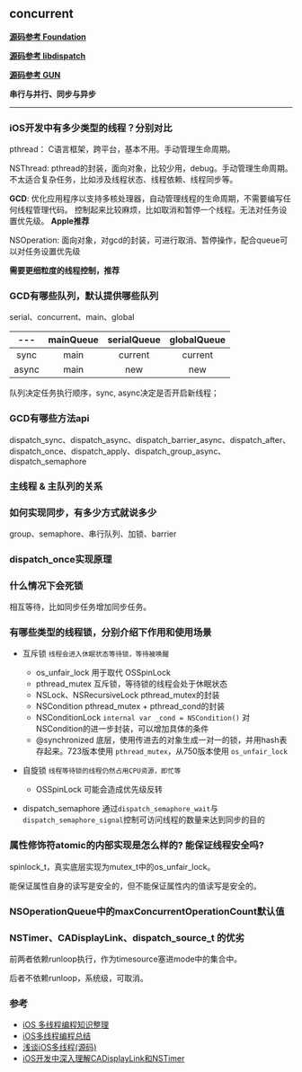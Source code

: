 ## concurrent

**[源码参考 Foundation](https://github.com/apple/swift-corelibs-foundation)**

**[源码参考 libdispatch](https://github.com/apple/swift-corelibs-libdispatch)**

**[源码参考 GUN](https://github.com/gnustep/libs-base/tree/master)**

**串行与并行、同步与异步**

---

### iOS开发中有多少类型的线程？分别对比
pthread： C语言框架，跨平台，基本不用。手动管理生命周期。

NSThread: pthread的封装，面向对象，比较少用，debug。手动管理生命周期。
不太适合复杂任务，比如涉及线程状态、线程依赖、线程同步等。

**GCD**: 优化应用程序以支持多核处理器，自动管理线程的生命周期，不需要编写任何线程管理代码。
控制起来比较麻烦，比如取消和暂停一个线程。无法对任务设置优先级。
**Apple推荐**

NSOperation: 面向对象，对gcd的封装，可进行取消、暂停操作，配合queue可以对任务设置优先级

**需要更细粒度的线程控制，推荐**

### GCD有哪些队列，默认提供哪些队列
serial、concurrent、main、global

|  ---  | mainQueue | serialQueue | globalQueue |
| :---: | :-------: | :---------: | :---------: |
| sync  |   main    |   current   |   current   |
| async |   main    |     new     |     new     |

队列决定任务执行顺序，sync, async决定是否开启新线程；

### GCD有哪些方法api
dispatch_sync、dispatch_async、dispatch_barrier_async、dispatch_after、dispatch_once、dispatch_apply、dispatch_group_async、dispatch_semaphore

### 主线程 & 主队列的关系


### 如何实现同步，有多少方式就说多少
group、semaphore、串行队列、加锁、barrier

### dispatch_once实现原理


### 什么情况下会死锁
相互等待，比如同步任务增加同步任务。

### 有哪些类型的线程锁，分别介绍下作用和使用场景

- 互斥锁 `线程会进入休眠状态等待锁，等待被唤醒`
  - os_unfair_lock 用于取代 OSSpinLock
  - pthread_mutex 互斥锁，等待锁的线程会处于休眠状态
  - NSLock、NSRecursiveLock pthread_mutex的封装
  - NSCondition pthread_mutex + pthread_cond的封装
  - NSConditionLock `internal var _cond = NSCondition()`  对NSCondition的进一步封装，可以增加具体的条件
  - @synchronized 底层，使用传进去的对象生成一对一的锁，并用hash表存起来。723版本使用 `pthread_mutex`，从750版本使用 `os_unfair_lock`

- 自旋锁 `线程等待锁的线程仍然占用CPU资源，即忙等`
  - OSSpinLock 可能会造成优先级反转

- dispatch_semaphore
  通过`dispatch_semaphore_wait`与`dispatch_semaphore_signal`控制可访问线程的数量来达到同步的目的


### 属性修饰符atomic的内部实现是怎么样的? 能保证线程安全吗?
spinlock_t，真实底层实现为mutex_t中的os_unfair_lock。

能保证属性自身的读写是安全的，但不能保证属性内的值读写是安全的。

### NSOperationQueue中的maxConcurrentOperationCount默认值

### NSTimer、CADisplayLink、dispatch_source_t 的优劣
前两者依赖runloop执行，作为timesource塞进mode中的集合中。

后者不依赖runloop，系统级，可取消。

### 参考
- [iOS 多线程编程知识整理](https://dnduuhn.com/2018/12/02/iOS-%E5%A4%9A%E7%BA%BF%E7%A8%8B%E7%BC%96%E7%A8%8B%E7%9F%A5%E8%AF%86%E6%95%B4%E7%90%86/)
- [iOS多线程编程总结](https://bestswifter.com/multithreadconclusion/)
- [浅谈iOS多线程(源码)](https://leylfl.github.io/2018/01/16/%E6%B5%85%E8%B0%88iOS%E5%A4%9A%E7%BA%BF%E7%A8%8B-%E6%BA%90%E7%A0%81/)
- [iOS开发中深入理解CADisplayLink和NSTimer](http://www.codeceo.com/article/ios-cadisplaylink-nstimer.html)